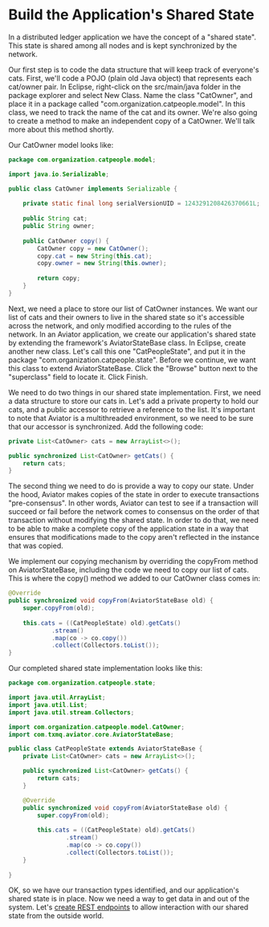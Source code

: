 Build the Application's Shared State
=======================================

In a distributed ledger application we have the concept of a "shared state".  This state is shared among all nodes and is kept synchronized by the network. 

Our first step is to code the data structure that will keep track of everyone's cats.  First, we'll code a POJO (plain old Java object) that represents each cat/owner pair.  In Eclipse, right-click on the src/main/java folder in the package explorer and select New Class.  Name the class "CatOwner", and place it in a package called "com.organization.catpeople.model".  In this class, we need to track the name of the cat and its owner.  We're also going to create a method to make an independent copy of a CatOwner.  We'll talk more about this method shortly.

Our CatOwner model looks like:
```java
package com.organization.catpeople.model;

import java.io.Serializable;

public class CatOwner implements Serializable {
	
	private static final long serialVersionUID = 1243291208426370661L;
	
	public String cat;
	public String owner;
	
	public CatOwner copy() {
		CatOwner copy = new CatOwner();
		copy.cat = new String(this.cat);
		copy.owner = new String(this.owner);
		
		return copy;
	}
}
```

Next, we need a place to store our list of CatOwner instances.  We want our list of cats and their owners to live in the shared state so it's accessible across the network, and only modified according to the rules of the network.  In an Aviator application, we create our application's shared state by extending the framework's AviatorStateBase class.  In Eclipse, create another new class.  Let's call this one "CatPeopleState", and put it in the package "com.organization.catpeople.state".  Before we continue, we want this class to extend AviatorStateBase.  Click the "Browse" button next to the "superclass" field to locate it.  Click Finish.

We need to do two things in our shared state implementation.  First, we need a data structure to store our cats in.  Let's add a private property to hold our cats, and a public accessor to retrieve a reference to the list.  It's important to note that Aviator is a multithreaded environment, so we need to be sure that our accessor is synchronized.  Add the following code:

```java
private List<CatOwner> cats = new ArrayList<>();

public synchronized List<CatOwner> getCats() {
    return cats;
}
```

The second thing we need to do is provide a way to copy our state.  Under the hood, Aviator makes copies of the state in order to execute transactions "pre-consensus".  In other words, Aviator can test to see if a transaction will succeed or fail before the network comes to consensus on the order of that transaction without modifying the shared state.  In order to do that, we need to be able to make a complete copy of the application state in a way that ensures that modifications made to the copy aren't reflected in the instance that was copied. 

We implement our copying mechanism by overriding the copyFrom method on AviatorStateBase, including the code we need to copy our list of cats.  This is where the copy() method we added to our CatOwner class comes in:

```java
@Override
public synchronized void copyFrom(AviatorStateBase old) {
    super.copyFrom(old);
    
    this.cats = ((CatPeopleState) old).getCats()
            .stream()
            .map(co -> co.copy())
            .collect(Collectors.toList());
}
```
Our completed shared state implementation looks like this:
```java
package com.organization.catpeople.state;

import java.util.ArrayList;
import java.util.List;
import java.util.stream.Collectors;

import com.organization.catpeople.model.CatOwner;
import com.txmq.aviator.core.AviatorStateBase;

public class CatPeopleState extends AviatorStateBase {
	private List<CatOwner> cats = new ArrayList<>();

	public synchronized List<CatOwner> getCats() {
		return cats;
	}

	@Override
	public synchronized void copyFrom(AviatorStateBase old) {
		super.copyFrom(old);
		
		this.cats = ((CatPeopleState) old).getCats()
				.stream()
				.map(co -> co.copy())
				.collect(Collectors.toList());
	}
	
}
```

OK, so we have our transaction types identified, and our application's shared state is in place.  Now we need a way to get data in and out of the system.  Let's [create REST endpoints](RESTEndpoints.md) to allow interaction with our shared state from the outside world.
